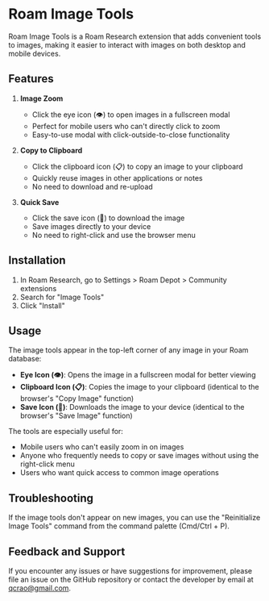 # Roam Image Tools

Roam Image Tools is a Roam Research extension that adds convenient tools to images, making it easier to interact with images on both desktop and mobile devices.

## Features

1. **Image Zoom**

   - Click the eye icon (👁️) to open images in a fullscreen modal
   - Perfect for mobile users who can't directly click to zoom
   - Easy-to-use modal with click-outside-to-close functionality

2. **Copy to Clipboard**

   - Click the clipboard icon (📋) to copy an image to your clipboard
   - Quickly reuse images in other applications or notes
   - No need to download and re-upload

3. **Quick Save**

   - Click the save icon (💾) to download the image
   - Save images directly to your device
   - No need to right-click and use the browser menu

## Installation

1. In Roam Research, go to Settings > Roam Depot > Community extensions
2. Search for "Image Tools"
3. Click "Install"

## Usage

The image tools appear in the top-left corner of any image in your Roam database:

- **Eye Icon (👁️)**: Opens the image in a fullscreen modal for better viewing
- **Clipboard Icon (📋)**: Copies the image to your clipboard (identical to the browser's "Copy Image" function)
- **Save Icon (💾)**: Downloads the image to your device (identical to the browser's "Save Image" function)

The tools are especially useful for:

- Mobile users who can't easily zoom in on images
- Anyone who frequently needs to copy or save images without using the right-click menu
- Users who want quick access to common image operations

## Troubleshooting

If the image tools don't appear on new images, you can use the "Reinitialize Image Tools" command from the command palette (Cmd/Ctrl + P).

## Feedback and Support

If you encounter any issues or have suggestions for improvement, please file an issue on the GitHub repository or contact the developer by email at qcrao@gmail.com.
